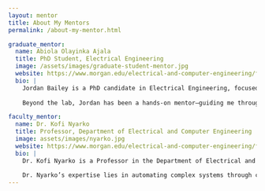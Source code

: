 ```yaml
---
layout: mentor
title: About My Mentors
permalink: /about-my-mentor.html

graduate_mentor:
  name: Abiola Olayinka Ajala
  title: PhD Student, Electrical Engineering
  image: /assets/images/graduate-student-mentor.jpg
  website: https://www.morgan.edu/electrical-and-computer-engineering/faculty-and-staff/dr-kofi-nyarko
  bio: |
    Jordan Bailey is a PhD candidate in Electrical Engineering, focused on energy-efficient neuromorphic computing. Her research explores how brain-inspired hardware can improve the performance and sustainability of edge AI systems and intelligent devices.
    
    Beyond the lab, Jordan has been a hands-on mentor—guiding me through research, publishing, and grad school preparation. Her support has been instrumental in helping me grow both technically and professionally, always encouraging thoughtful problem-solving and a deeper understanding of the field.

faculty_mentor:
  name: Dr. Kofi Nyarko
  title: Professor, Department of Electrical and Computer Engineering
  image: assets/images/nyarko.jpg
  website: https://www.morgan.edu/electrical-and-computer-engineering/faculty-and-staff/dr-kofi-nyarko
  bio: |
    Dr. Kofi Nyarko is a Professor in the Department of Electrical and Computer Engineering at Morgan State University. He also serves as Director of the Data Engineering and Predictive Analytics (DEPA) Research Lab. Under his direction, DEPA has acquired and conducted research from the Department of Defense, Department of Energy, Army Research Laboratory, NASA, Department of Homeland Security and Purdue University’s Visual Analytics for Command, Control, and Interoperability Environments (VACCINE), a DHS Center of Excellence. 
    
    Dr. Nyarko’s expertise lies in automating complex systems through computer vision and machine learning as well as scientific/engineering simulation & visualization, predictive visual analytics, complex computer algorithm development, and computer network security. In 2020, he was a recipient of the US Black Engineer HBCU STEM Innovation Award for contributions to innovation that furthered economic development and entrepreneurship at Morgan State University.
---
```

